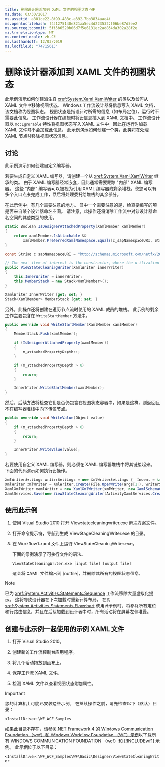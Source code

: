 ```yaml
---
title: 删除设计器添加到 XAML 文件的视图状态-WF
ms.date: 03/30/2017
ms.assetid: a801ce22-8699-483c-a392-7bb3834aae4f
ms.openlocfilehash: f431275140e821aa5ec4d2235322f06be87d5ee2
ms.sourcegitcommit: 5fb5b6520b06d7f5e6131ec2ad854da302a28f2e
ms.translationtype: MT
ms.contentlocale: zh-CN
ms.lasthandoff: 12/03/2019
ms.locfileid: "74715613"
---
```

# <a name="removing-the-view-state-the-designer-adds-to-an-xaml-file"></a>删除设计器添加到 XAML 文件的视图状态

此示例演示如何创建派生自 <xref:System.Xaml.XamlWriter> 的类以及如何从 XAML 文件中移除视图状态。 Windows 工作流设计器将信息写入 XAML 文档，该文档称为视图状态。 视图状态是指设计时所需的信息（如布局定位），运行时不需要此信息。 工作流设计器在编辑时将此信息插入到 XAML 文档中。 工作流设计器以 `mc:Ignorable` 特性将视图状态写入 XAML 文件中，因此在运行时加载 XAML 文件时不会加载此信息。 此示例演示如何创建一个类，此类将在处理 XAML 节点时移除视图状态信息。

## <a name="discussion"></a>讨论

此示例演示如何创建自定义编写器。

若要生成自定义 XAML 编写器，请创建一个从 <xref:System.Xaml.XamlWriter> 继承的类。 由于 XAML 编写器经常嵌套，因此通常需要跟踪 "内部" XAML 编写器。 这些 "内部" 编写器可以被视为引用 XAML 编写器的剩余堆栈，使您可以有多个入口点来完成工作，然后将处理委托给堆栈的其余部分。

在此示例中，有几个需要注意的地方。 其中一个需要注意的是，检查要编写的项是否来自某个设计器命名空间。 请注意，此操作还将消除工作流中对该设计器命名空间的其他类型的使用。

```csharp
static Boolean IsDesignerAttachedProperty(XamlMember xamlMember)
{
    return xamlMember.IsAttachable &&
        xamlMember.PreferredXamlNamespace.Equals(c_sapNamespaceURI, StringComparison.OrdinalIgnoreCase);
}

const String c_sapNamespaceURI = "http://schemas.microsoft.com/netfx/2009/xaml/activities/presentation";

// The next item of interest is the constructor, where the utilization of the inner XAML writer is seen.
public ViewStateCleaningWriter(XamlWriter innerWriter)
{
    this.InnerWriter = innerWriter;
    this.MemberStack = new Stack<XamlMember>();
}

XamlWriter InnerWriter {get; set; }
Stack<XamlMember> MemberStack {get; set; }
```

另外，此操作还将创建在遍历节点流时使用的 XAML 成员的堆栈。 此示例的剩余工作主要包含在 `WriteStartMember` 方法中。

```csharp
public override void WriteStartMember(XamlMember xamlMember)
{
    MemberStack.Push(xamlMember);

    if (IsDesignerAttachedProperty(xamlMember))
    {
        m_attachedPropertyDepth++;
    }

    if (m_attachedPropertyDepth > 0)
    {
        return;
    }

    InnerWriter.WriteStartMember(xamlMember);
}
```

然后，后续方法将检查它们是否仍包含在视图状态容器中，如果是这样，则返回且不在编写器堆栈中向下传递节点。

```csharp
public override void WriteValue(Object value)
{
    if (m_attachedPropertyDepth > 0)
    {
        return;
    }

    InnerWriter.WriteValue(value);
}
```

若要使用自定义 XAML 编写器，则必须在 XAML 编写器堆栈中将其链接起来。 下面的代码演示如何执行此操作。

```csharp
XmlWriterSettings writerSettings = new XmlWriterSettings {  Indent = true };
XmlWriter xmlWriter = XmlWriter.Create(File.OpenWrite(args[1]), writerSettings);
XamlXmlWriter xamlWriter = new XamlXmlWriter(xmlWriter, new XamlSchemaContext());
XamlServices.Save(new ViewStateCleaningWriter(ActivityXamlServices.CreateBuilderWriter(xamlWriter)), ab);
```

## <a name="to-use-this-sample"></a>使用此示例

1. 使用 Visual Studio 2010 打开 Viewstatecleaningwriter.exe 解决方案文件。

2. 打开命令提示符，导航到生成 ViewStageCleaningWriter.exe 的目录。

3. 在 Workflow1.xaml 文件上运行 ViewStateCleaningWriter.exe。

   下面的示例演示了可执行文件的语法。

   ```console
   ViewStateCleaningWriter.exe [input file] [output file]
   ```

   这会将 XAML 文件输出到 \[outfile]，并删除其所有的视图状态信息。

> [!NOTE]
> 已为 <xref:System.Activities.Statements.Sequence> 工作流移除大量虚拟化提示。 这将导致设计器在下次加载时重新计算布局。 在对 <xref:System.Activities.Statements.Flowchart> 使用此示例时，将移除所有定位和行路由信息，并且在后续加载到设计器中时，所有活动将在屏幕左侧堆叠。

## <a name="to-create-a-sample-xaml-file-for-use-with-this-sample"></a>创建与此示例一起使用的示例 XAML 文件

1. 打开 Visual Studio 2010。

2. 创建新的工作流控制台应用程序。

3. 将几个活动拖放到画布上。

4. 保存工作流 XAML 文件。

5. 检测 XAML 文件以查看视图状态附加属性。

> [!IMPORTANT]
> 您的计算机上可能已安装这些示例。 在继续操作之前，请先检查以下（默认）目录：
>
> `<InstallDrive>:\WF_WCF_Samples`
>
> 如果此目录不存在，请参阅[.NET Framework 4 的 Windows Communication Foundation （wcf）和 Windows Workflow Foundation （WF）示例](https://www.microsoft.com/download/details.aspx?id=21459)以下载所有 WINDOWS COMMUNICATION FOUNDATION （wcf）和 [!INCLUDE[wf1](../../../../includes/wf1-md.md)] 示例。 此示例位于以下目录：
>
> `<InstallDrive>:\WF_WCF_Samples\WF\Basic\Designer\ViewStateCleaningWriter`
